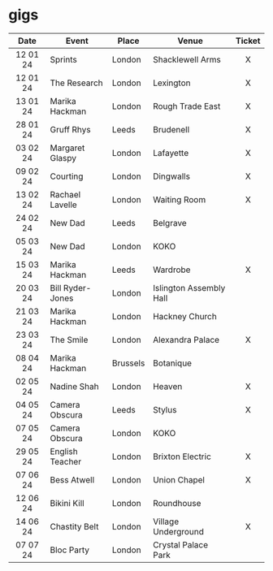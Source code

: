 # gigs
|Date|Event|Place|Venue|Ticket|
|:--:|-----|----|-----|:----:|
|12 01 24|Sprints|London|Shacklewell Arms|X|
|12 01 24|The Research|London|Lexington|X|
|13 01 24|Marika Hackman|London|Rough Trade East|X|
|28 01 24|Gruff Rhys|Leeds|Brudenell|X|
|03 02 24|Margaret Glaspy|London|Lafayette|X|
|09 02 24|Courting|London|Dingwalls|X|
|13 02 24|Rachael Lavelle|London|Waiting Room|X|
|24 02 24|New Dad|Leeds|Belgrave|
|05 03 24|New Dad|London|KOKO|
|15 03 24|Marika Hackman|Leeds|Wardrobe|X|
|20 03 24|Bill Ryder-Jones|London|Islington Assembly Hall|
|21 03 24|Marika Hackman|London|Hackney Church|
|23 03 24|The Smile|London|Alexandra Palace|X|
|08 04 24|Marika Hackman|Brussels|Botanique|
|02 05 24|Nadine Shah|London|Heaven|X|
|04 05 24|Camera Obscura|Leeds|Stylus|X|
|07 05 24|Camera Obscura|London|KOKO|
|29 05 24|English Teacher|London|Brixton Electric|X|
|07 06 24|Bess Atwell|London|Union Chapel|X|
|12 06 24|Bikini Kill|London|Roundhouse|
|14 06 24|Chastity Belt|London|Village Underground|X|
|07 07 24|Bloc Party|London|Crystal Palace Park|

